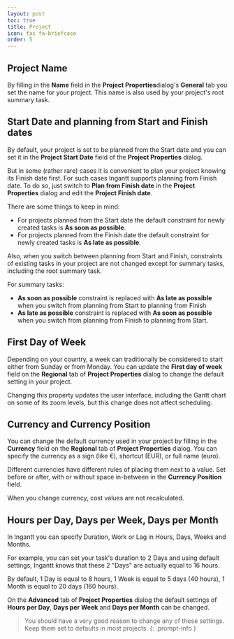 ```yaml
---
layout: post
toc: true
title: Project
icon: fas fa-briefcase
order: 5
---
```


## Project Name

By filling in the **Name** field in the **Project Properties**dialog's **General** tab you set the name for your project. This name is also used by your project's root summary task.

## Start Date and planning from Start and Finish dates

By default, your project is set to be planned from the Start date and you can set it in the **Project Start Date** field of the **Project Properties** dialog.

But in some (rather rare) cases it is convenient to plan your project knowing its Finish date first. For such cases Ingantt supports planning from Finish date. To do so, just switch to **Plan from Finish date** in the **Project Properties** dialog and edit the **Project Finish date**.

There are some things to keep in mind:

- For projects planned from the Start date the default constraint for newly created tasks is **As soon as possible**.
- For projects planned from the Finish date the default constraint for newly created tasks is **As late as possible**.

Also, when you switch between planning from Start and Finish, constraints of existing tasks in your project are not changed except for summary tasks, including the root summary task.

For summary tasks:

- **As soon as possible** constraint is replaced with **As late as possible** when you switch from planning from Start to planning from Finish
- **As late as possible** constraint is replaced with **As soon as possible** when you switch from planning from Finish to planning from Start.

## First Day of Week

Depending on your country, a week can traditionally be considered to start either from Sunday or from Monday. You can update the **First day of week** field on the **Regional** tab of **Project Properties** dialog to change the default setting in your project.

Changing this property updates the user interface, including the Gantt chart on some of its zoom levels, but this change does not affect scheduling.

## Currency and Currency Position

You can change the default currency used in your project by filling in the **Currency** field on the **Regional** tab of **Project Properties** dialog. You can specify the currency as a sign (like €), shortcut (EUR), or full name (euro).

Different currencies have different rules of placing them next to a value. Set before or after, with or without space in-between in the **Currency Position** field.

When you change currency, cost values are not recalculated.

## Hours per Day, Days per Week, Days per Month

In Ingantt you can specify Duration, Work or Lag in Hours, Days, Weeks and Months.

For example, you can set your task's duration to 2 Days and using default settings, Ingantt knows that these 2 "Days" are actually equal to 16 hours.

By default, 1 Day is equal to 8 hours, 1 Week is equal to 5 days (40 hours), 1 Month is equal to 20 days (160 hours).

On the **Advanced** tab of **Project Properties** dialog the default settings of **Hours per Day**, **Days per Week** and **Days per Month** can be changed.

> You should have a very good reason to change any of these settings. Keep them set to defaults in most projects.
{: .prompt-info }
